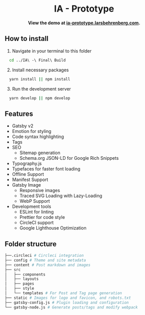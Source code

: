 <h1 align="center">IA - Prototype</h1>

<p align="center">
  <strong>
    View the demo at <a href="https://ia-prototype.larsbehrenberg.com">ia-prototype.larsbehrenberg.com</a>.
  </strong>
</p>

## How to install

1. Navigate in your terminal to this folder

```bash
  cd ../IA\ -\ Final\ Build
```

2. Install necessary packages

```bash
  yarn install || npm install
```

3. Run the development server

```bash
  yarn develop || npm develop
```

## Features

- Gatsby v2
- Emotion for styling
- Code syntax highlighting
- Tags
- SEO
  - Sitemap generation
  - Schema.org JSON-LD for Google Rich Snippets
- Typography.js
- Typefaces for faster font loading
- Offline Support
- Manifest Support
- Gatsby Image
  - Responsive images
  - Traced SVG Loading with Lazy-Loading
  - WebP Support
- Development tools
  - ESLint for linting
  - Prettier for code style
  - CircleCI support
  - Google Lighthouse Optimization

## Folder structure

```bash
├──.circleci # Circleci integration
├── config # Theme and site metadata
├── content # Post markdown and images
├── src
│   ├── components
│   ├── layouts
│   ├── pages
│   ├── style
│   └── templates # For Post and Tag page generation
├── static # Images for logo and favicon, and robots.txt
├── gatsby-config.js # Plugin loading and configuration
└── gatsby-node.js # Generate posts/tags and modify webpack
```
